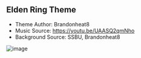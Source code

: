 ## Elden Ring Theme ##
- Theme Author: Brandonheat8 
- Music Source: https://youtu.be/UAASQ2qmNho
- Background Source: SSBU, Brandonheat8

![image](https://user-images.githubusercontent.com/82458228/189502798-c0fb4b76-ebb8-4925-8582-89b9b77d089a.png)
